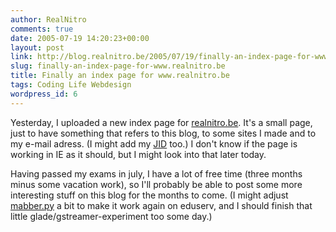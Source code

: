 ```yaml
---
author: RealNitro
comments: true
date: 2005-07-19 14:20:23+00:00
layout: post
link: http://blog.realnitro.be/2005/07/19/finally-an-index-page-for-www.realnitro.be/
slug: finally-an-index-page-for-www.realnitro.be
title: Finally an index page for www.realnitro.be
tags: Coding Life Webdesign
wordpress_id: 6
---
```


Yesterday, I uploaded a new index page for [realnitro.be](http://www.realnitro.be/). It's a small page, just to have something that refers to this blog, to some sites I made and to my e-mail adress. (I might add my [JID](http://www.jabber.org/) too.) I don't know if the page is working in IE as it should, but I might look into that later today.

Having passed my exams in july, I have a lot of free time (three months minus some vacation work), so I'll probably be able to post some more interesting stuff on this blog for the months to come. (I might adjust [mabber.py](http://blog.eikke.com/index.php/realnitro/2005/03/18/mabber_py_1) a bit to make it work again on eduserv, and I should finish that little glade/gstreamer-experiment too some day.)
